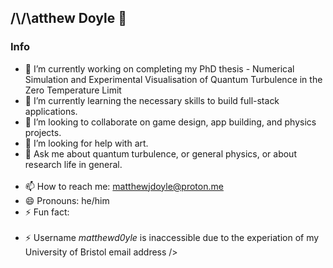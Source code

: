 ## /\\/\atthew Doyle 👋

>
### Info
- 🔭 I’m currently working on completing my PhD thesis - Numerical Simulation and Experimental Visualisation of Quantum Turbulence in the Zero Temperature Limit
- 🌱 I’m currently learning the necessary skills to build full-stack applications. 
- 👯 I’m looking to collaborate on game design, app building, and physics projects. 
- 🤔 I’m looking for help with art. 
- 💬 Ask me about quantum turbulence, or general physics, or about research life in general. \
  <br />
- 📫 How to reach me: matthewjdoyle@proton.me
- 😄 Pronouns: he/him
- ⚡ Fun fact: \
  <br />
- ⚡ Username *matthewd0yle* is inaccessible due to the experiation of my University of Bristol email address 
/>  

